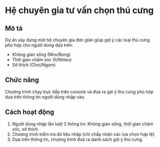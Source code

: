 # Hệ chuyên gia tư vấn chọn thú cưng

## Mô tả
Dự án xây dựng một hệ chuyên gia đơn giản giúp gợi ý các loại thú cưng phù hợp cho người dùng dựa trên:
- Không gian sống (Nho/Rong)
- Thời gian chăm sóc (It/Nhieu)
- Sở thích (Choi/Ngam)

## Chức năng
Chương trình chạy trực tiếp trên console và đưa ra gợi ý thú cưng phù hợp dựa trên thông tin người dùng nhập vào.

## Cách hoạt động
1. Người dùng nhập lần lượt 3 thông tin: Không gian sống, thời gian chăm sóc, sở thích.  
2. Chương trình kiểm tra dữ liệu nhập (chỉ chấp nhận các lựa chọn hợp lệ).  
3. Dựa trên thông tin, chương trình đưa ra danh sách gợi ý thú cưng.  
